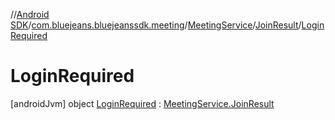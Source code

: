//[Android SDK](../../../../../index.md)/[com.bluejeans.bluejeanssdk.meeting](../../../index.md)/[MeetingService](../../index.md)/[JoinResult](../index.md)/[LoginRequired](index.md)



# LoginRequired  
 [androidJvm] object [LoginRequired](index.md) : [MeetingService.JoinResult](../index.md)   


